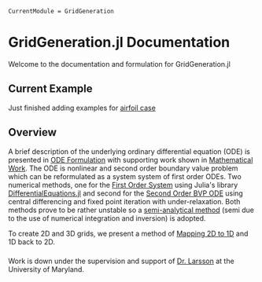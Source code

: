 ```@meta
CurrentModule = GridGeneration
```

# GridGeneration.jl Documentation

Welcome to the documentation and formulation for GridGeneration.jl

## Current Example

Just finished adding examples for [airfoil case](./pages/Examples/airfoil.md)


## Overview

A brief description of the underlying ordinary differential equation (ODE) is presented in [ODE Formulation](./pages/ODE/ODEFormulation.md) with supporting work shown in [Mathematical Work](./pages/ODE/MathematicalWork.md). The ODE is nonlinear and second order boundary value problem which can be reformulated as a system system of first order ODEs. Two numerical methods, one for the [First Order System](./pages/NumericalMethods/FirstOrderSystem.md) using Julia's library [DifferentialEquations.jl](./pages/NumericalMethods/FirstOrderSystem.md) and second for the [Second Order BVP ODE](./pages/NumericalMethods/SecondOrderBVP.md) using central differencing and fixed point iteration with under-relaxation. Both methods prove to be rather unstable so a [semi-analytical method](./pages/NumericalMethods/SemiAnalyticalMethod.md) (semi due to the use of numerical integration and inversion) is adopted. 

To create 2D and 3D grids, we present a method of [Mapping 2D to 1D](./pages/2Dto1D/Mapping2Dto1D.md) and 1D back to 2D. 

### 
###
###
###
Work is down under the supervision and support of [Dr. Larsson](https://larsson.umd.edu) at the University of Maryland.